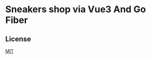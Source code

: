 # Sneakers shop via Vue3 And Go Fiber


## License

[MIT](https://choosealicense.com/licenses/mit/)

